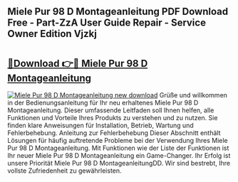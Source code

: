 ## Miele Pur 98 D Montageanleitung PDF Download Free - Part-ZzA User Guide Repair - Service Owner Edition Vjzkj

# <h2><a href="http://df6m6y.blite.top/?on=Miele+Pur+98+D+Montageanleitung">🔗Download 👉🔴 Miele Pur 98 D Montageanleitung</a></h2>

[![Miele Pur 98 D Montageanleitung new download](https://i.imgur.com/lujVjoI.png)](http://df6m6y.blite.top/?on=Miele+Pur+98+D+Montageanleitung)
Grüße und willkommen in der Bedienungsanleitung für Ihr neu erhaltenes Miele Pur 98 D Montageanleitung. Dieser umfassende Leitfaden soll Ihnen helfen, alle Funktionen und Vorteile Ihres Produkts zu verstehen und zu nutzen. Sie finden klare Anweisungen für Installation, Betrieb, Wartung und Fehlerbehebung. Anleitung zur Fehlerbehebung Dieser Abschnitt enthält Lösungen für häufig auftretende Probleme bei der Verwendung Ihres Miele Pur 98 D Montageanleitung. Mit Funktionen wie der Liste der Funktionen ist Ihr neuer Miele Pur 98 D Montageanleitung ein Game-Changer. Ihr Erfolg ist unsere Priorität Miele Pur 98 D MontageanleitungDD. Wir sind bestrebt, Ihre vollste Zufriedenheit zu gewährleisten.
